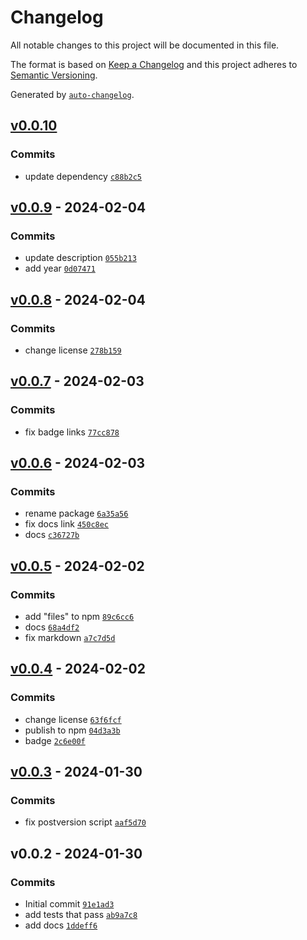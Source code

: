 # Changelog

All notable changes to this project will be documented in this file.

The format is based on [Keep a Changelog](https://keepachangelog.com/en/1.0.0/)
and this project adheres to [Semantic Versioning](https://semver.org/spec/v2.0.0.html).

Generated by [`auto-changelog`](https://github.com/CookPete/auto-changelog).

## [v0.0.10](https://github.com/bicycle-codes/simple-aes/compare/v0.0.9...v0.0.10)

### Commits

- update dependency [`c88b2c5`](https://github.com/bicycle-codes/simple-aes/commit/c88b2c5e7e9bb663bd21b779c2d99f631d15d0b8)

## [v0.0.9](https://github.com/bicycle-codes/simple-aes/compare/v0.0.8...v0.0.9) - 2024-02-04

### Commits

- update description [`055b213`](https://github.com/bicycle-codes/simple-aes/commit/055b2131a9d246a11177a4074b29fb70f4fa175d)
- add year [`0d07471`](https://github.com/bicycle-codes/simple-aes/commit/0d07471a32ca08cdf7c2ca01aa8b563cb1ac1c85)

## [v0.0.8](https://github.com/bicycle-codes/simple-aes/compare/v0.0.7...v0.0.8) - 2024-02-04

### Commits

- change license [`278b159`](https://github.com/bicycle-codes/simple-aes/commit/278b1592d94dacaeea387b1c302f08fd9f99146e)

## [v0.0.7](https://github.com/bicycle-codes/simple-aes/compare/v0.0.6...v0.0.7) - 2024-02-03

### Commits

- fix badge links [`77cc878`](https://github.com/bicycle-codes/simple-aes/commit/77cc8789f459e759266e43779b4fb76584743df3)

## [v0.0.6](https://github.com/bicycle-codes/simple-aes/compare/v0.0.5...v0.0.6) - 2024-02-03

### Commits

- rename package [`6a35a56`](https://github.com/bicycle-codes/simple-aes/commit/6a35a56928052182a1c04e7246f1dc9787b64a09)
- fix docs link [`450c8ec`](https://github.com/bicycle-codes/simple-aes/commit/450c8ecd4b0b2c3b70a2e548e3d9fff64d6f494e)
- docs [`c36727b`](https://github.com/bicycle-codes/simple-aes/commit/c36727b88246b45b4bd09a0799f25eb17e965db2)

## [v0.0.5](https://github.com/bicycle-codes/simple-aes/compare/v0.0.4...v0.0.5) - 2024-02-02

### Commits

- add "files" to npm [`89c6cc6`](https://github.com/bicycle-codes/simple-aes/commit/89c6cc6c0d16b3aa78a3b3a0ab3c82eef6f6bc7f)
- docs [`68a4df2`](https://github.com/bicycle-codes/simple-aes/commit/68a4df28367acaee1eaceeeac980f1ec7a899319)
- fix markdown [`a7c7d5d`](https://github.com/bicycle-codes/simple-aes/commit/a7c7d5dd4737e8abadde363ffebcd8c06a8d6199)

## [v0.0.4](https://github.com/bicycle-codes/simple-aes/compare/v0.0.3...v0.0.4) - 2024-02-02

### Commits

- change license [`63f6fcf`](https://github.com/bicycle-codes/simple-aes/commit/63f6fcf21015bb5d56645f01e7c03929cb5a04b6)
- publish to npm [`04d3a3b`](https://github.com/bicycle-codes/simple-aes/commit/04d3a3b000e7844d15b6d42e270fdcb859b0dd5b)
- badge [`2c6e00f`](https://github.com/bicycle-codes/simple-aes/commit/2c6e00f779c1cabb48082e30490c2d5ec5b9a948)

## [v0.0.3](https://github.com/bicycle-codes/simple-aes/compare/v0.0.2...v0.0.3) - 2024-01-30

### Commits

- fix postversion script [`aaf5d70`](https://github.com/bicycle-codes/simple-aes/commit/aaf5d700af10a7a88e545d8b451cc906e07e98d2)

## v0.0.2 - 2024-01-30

### Commits

- Initial commit [`91e1ad3`](https://github.com/bicycle-codes/simple-aes/commit/91e1ad366a31002f947ec42ef1006fbc88048e2c)
- add tests that pass [`ab9a7c8`](https://github.com/bicycle-codes/simple-aes/commit/ab9a7c895aa07e4e93a72a5ec697e8b0418188ad)
- add docs [`1ddeff6`](https://github.com/bicycle-codes/simple-aes/commit/1ddeff600ba404aee5bef6fe55429631c69f7dbf)
